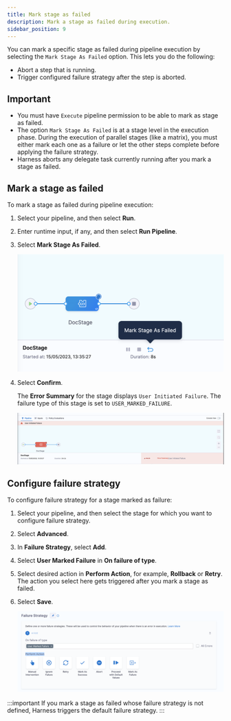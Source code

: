 ```yaml
---
title: Mark stage as failed
description: Mark a stage as failed during execution.
sidebar_position: 9
---
```


You can mark a specific stage as failed during pipeline execution by selecting the `Mark Stage As Failed` option.
This lets you do the following: 
- Abort a step that is running.
- Trigger configured failure strategy after the step is aborted.

## Important

- You must have `Execute` pipeline permission to be able to mark as stage as failed.
- The option `Mark Stage As Failed` is at a stage level in the execution phase. During the execution of parallel stages (like a matrix), you must either mark each one as a failure or let the other steps complete before applying the failure strategy.
- Harness aborts any delegate task currently running after you mark a stage as failed.

## Mark a stage as failed

To mark a stage as failed during pipeline execution: 

1. Select your pipeline, and then select **Run**.
2. Enter runtime input, if any, and then select **Run Pipeline**.
3. Select **Mark Stage As Failed**.
   
   ![](./static/mark-as-failed-option.png)

4. Select **Confirm**.
   
   The **Error Summary** for the stage displays `User Initiated Failure`. The failure type of this stage is set to `USER_MARKED_FAILURE`.

   ![](./static/error-summary.png)

## Configure failure strategy

To configure failure strategy for a stage marked as failure: 

1. Select your pipeline, and then select the stage for which you want to configure failure strategy.
2. Select **Advanced**.
3. In **Failure Strategy**, select **Add**.
4. Select **User Marked Failure** in **On failure of type**.
5. Select desired action in **Perform Action**, for example, **Rollback** or **Retry**.
   The action you select here gets triggered after you mark a stage as failed.
6. Select **Save**.

   ![](./static/failure%20strategy.png)


:::important
If you mark a stage as failed whose failure strategy is not defined, Harness triggers the default failure strategy.
:::



